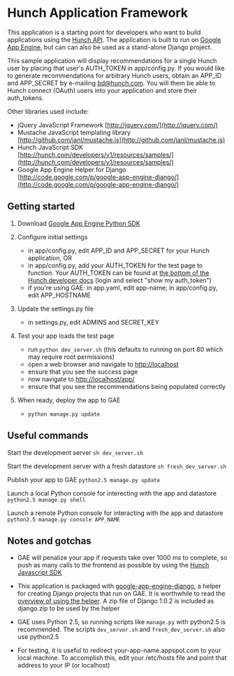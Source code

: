 Hunch Application Framework
================================

This application is a starting point for developers who want to build
applications using the [Hunch API](http://hunch.com/developers/). The
application is built to run on [Google App Engine](http://code.google.com/appengine/),
but can can also be used as a stand-alone Django project.

This sample application will display recommendations for a single
Hunch user by placing that user's AUTH_TOKEN in app/config.py. If you
would like to generate recommendations for arbitrary Hunch users,
obtain an APP_ID and APP_SECRET by e-mailing [bd@hunch.com](mailto:bd_hunch.com). You will
them be able to Hunch connect (OAuth) users into your application and
store their auth_tokens.

Other libraries used include:
* jQuery JavaScript Framework [http://jquery.com/](http://jquery.com/)
* Mustache JavaScript templating library [http://github.com/janl/mustache.js](http://github.com/janl/mustache.js)
* Hunch JavaScript SDK [http://hunch.com/developers/v1/resources/samples/](http://hunch.com/developers/v1/resources/samples/)
* Google App Engine Helper for Django [http://code.google.com/p/google-app-engine-django/](http://code.google.com/p/google-app-engine-django/)


Getting started
---------------

1. Download [Google App Engine Python SDK](http://code.google.com/appengine/downloads.html)

2. Configure initial settings
   * in app/config.py, edit APP_ID and APP_SECRET for your Hunch application, OR
   * in app/config.py, add your AUTH_TOKEN for the test page to function. Your AUTH_TOKEN can be found at [the bottom of the Hunch developer docs](http://hunch.com/developers/v1/docs/) (login and select "show my auth_token")
   * if you're using GAE: in app.yaml, edit app-name; in app/config.py, edit APP_HOSTNAME

3. Update the settings.py file
   * in settings.py, edit ADMINS and SECRET_KEY

4. Test your app loads the test page
   * run `python dev_server.sh` (this defaults to running on port 80 which may require root permissions)
   * open a web browser and navigate to [http://localhost](http://localhost)
   * ensure that you see the success page
   * now navigate to [http://localhost/app/](http://localhost/app/)
   * ensure that you see the recommendations being populated correctly

5. When ready, deploy the app to GAE
   * `python manage.py update`


Useful commands
---------------

Start the development server
`sh dev_server.sh`

Start the development server with a fresh datastore
`sh fresh_dev_server.sh`

Publish your app to GAE
`python2.5 manage.py update`

Launch a local Python console for interecting with the app and datastore
`python2.5 manage.py shell`

Launch a remote Python console for interacting with the app and datastore
`python2.5 manage.py console APP_NAME`


Notes and gotchas
-----------------

* GAE will penalize your app if requests take over 1000 ms to complete, so
push as many calls to the frontend as possible by using the
[Hunch Javascript SDK](http://hunch.com/media/js/hunch-api.js)

* This application is packaged with [google-app-engine-django](http://code.google.com/p/google-app-engine-django/), a helper
for creating Django projects that run on GAE. It is worthwhile to read
the [overview of using the helper](http://code.google.com/appengine/articles/appengine_helper_for_django.html).
A zip file of Django 1.0.2 is included as django.zip to be used by the
helper

* GAE uses Python 2.5, so running scripts like `manage.py` with python2.5 is
recommended. The scripts `dev_server.sh` and `fresh_dev_server.sh` also use python2.5

* For testing, it is useful to redirect your-app-name.appspot.com to your local machine.
To accomplish this, edit your /etc/hosts file and point that address to your IP (or localhost)

